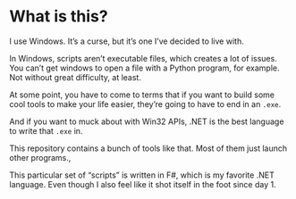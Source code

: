 # What is this?
I use Windows. It’s a curse, but it’s one I’ve decided to live with. 

In Windows, scripts aren’t executable files, which creates a lot of issues. You can’t get windows to open a file with a Python program, for example. Not without great difficulty, at least.

At some point, you have to come to terms that if you want to build some cool tools to make your life easier, they’re going to have to end in an `.exe`. 

And if you want to muck about with Win32 APIs, .NET is the best language to write that `.exe` in.

This repository contains a bunch of tools like that. Most of them just launch other programs.,

This particular set of “scripts” is written in F#, which is my favorite .NET language. Even though I also feel like it shot itself in the foot since day 1. 